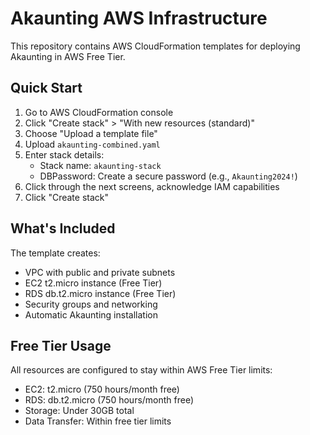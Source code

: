 # Akaunting AWS Infrastructure

This repository contains AWS CloudFormation templates for deploying Akaunting in AWS Free Tier.

## Quick Start

1. Go to AWS CloudFormation console
2. Click "Create stack" > "With new resources (standard)"
3. Choose "Upload a template file"
4. Upload `akaunting-combined.yaml`
5. Enter stack details:
   - Stack name: `akaunting-stack`
   - DBPassword: Create a secure password (e.g., `Akaunting2024!`)
6. Click through the next screens, acknowledge IAM capabilities
7. Click "Create stack"

## What's Included

The template creates:
- VPC with public and private subnets
- EC2 t2.micro instance (Free Tier)
- RDS db.t2.micro instance (Free Tier)
- Security groups and networking
- Automatic Akaunting installation

## Free Tier Usage

All resources are configured to stay within AWS Free Tier limits:
- EC2: t2.micro (750 hours/month free)
- RDS: db.t2.micro (750 hours/month free)
- Storage: Under 30GB total
- Data Transfer: Within free tier limits